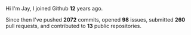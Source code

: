 Hi I'm Jay, I joined Github **12** years ago.

Since then I've pushed **2072** commits, opened **98** issues, submitted **260** pull requests, and contributed to **13** public repositories.

